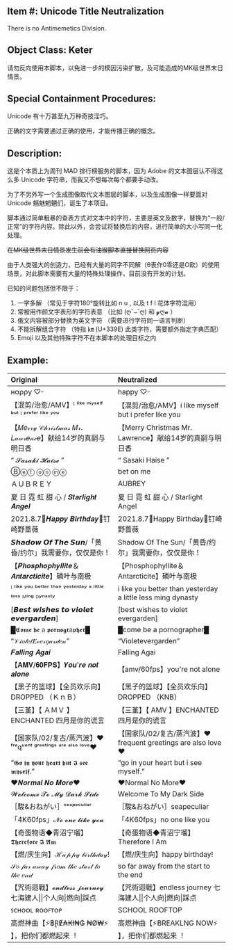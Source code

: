 ## Item #: Unicode Title Neutralization

There is no Antimemetics Division.

## Object Class: Keter

请勿反向使用本脚本，以免进一步的模因污染扩散，及可能造成的MK级世界末日情景。

## Special Containment Procedures:

Unicode 有十万甚至九万种奇技淫巧。

正确的文字需要通过正确的使用，才能传播正确的概念。

## Description:

这是个本质上为周刊 MAD 排行榜服务的脚本，因为 Adobe 的文本图层认不得这么多 Unicode 字符串，而我又不想每次每个都要手动改。

为了不另外写一个生成图像取代文本图层的脚本，以及生成图像一样要面对 Unicode 魑魅魍魉们，诞生了本项目。

脚本通过简单粗暴的查表方式对文本中的字符，主要是英文及数字，替换为“一般/正常”的字符内容。除此以外，会尝试将替换后的内容，进行简单的大小写同一化处理。

~~在MK级世界末日情景发生前会有油猴脚本直接替换网页内容~~

由于人类强大的创造力，已经有大量的同字不同解（θ表作0零还是O欧）的使用场景，对此脚本需要有大量的特殊处理操作，目前没有开发的计划。

已知的问题包括但不限于：

1. 一字多解 （常见于字符180°旋转比如 n u , 以及 t f l 花体字符混用）
2. 常被用作颜文字表形的字符表意 （比如 (ღ˘⌣˘ღ) 和 𝔂ღ𝓾 ）
3. 俄文内容被部分替换为英文字符 （需要进行字符同一语言判断）
4. 不能拆解组合字符 （特指 ㎞ (U+339E) 此类字符，需要额外指定字典匹配）
5. Emoji 以及其他特殊字符不在本脚本的处理目标之内

## Example: 

| Original                                                     | Neutralized                                                  |
| :----------------------------------------------------------- | :----------------------------------------------------------- |
| нαρρу ♡ᵕ                                                     | happy ♡ᵕ                                                     |
| 【混剪/治愈/AMV】ᴵ ˡⁱᵏᵉ ᵐʸˢᵉˡᶠ ᵇᵘᵗ ᴵ ᵖʳᵉᶠᵉʳ ˡⁱᵏᵉ ʸᵒᵘ         | 【混剪/治愈/AMV】i like myself but i prefer like you         |
| 【𝑀𝑒𝓇𝓇𝓎 𝒞𝒽𝓇𝒾𝓈𝓉𝓂𝒶𝓈 𝑀𝓇. 𝐿𝒶𝓌𝓇𝑒𝓃𝒸𝑒】献给14岁的真嗣与明日香       | 【Merry Christmas Mr. Lawrence】献给14岁的真嗣与明日香       |
| “ 𝓢𝓪𝓼𝓪𝓴𝓲 𝓗𝓪𝓲𝓼𝓮 ”                                             | “ Sasaki Haise ”                                             |
| Ⓑⓔⓣ ⓞⓝ ⓜⓔ                                                    | bet on me                                                    |
| ＡＵＢＲＥＹ                                                 | AUBREY                                                       |
| 夏 日 霓 虹 甜 心 / 𝑺𝒕𝒂𝒓𝒍𝒊𝒈𝒉𝒕 𝑨𝒏𝒈𝒆𝒍                          | 夏 日 霓 虹 甜 心 / Starlight Angel                          |
| 2021.8.7🌹𝑯𝒂𝒑𝒑𝒚 𝑩𝒊𝒓𝒕𝒉𝒅𝒂𝒚🌹钉崎野蔷薇                           | 2021.8.7🌹Happy Birthday🌹钉崎野蔷薇                           |
| 𝙎𝙝𝙖𝙙𝙤𝙬 𝙊𝙛 𝙏𝙝𝙚 𝙎𝙪𝙣/「黄昏/约尔」我需要你，仅仅是你！          | Shadow Of The Sun/「黄昏/约尔」我需要你，仅仅是你！          |
| 【𝑷𝒉𝒐𝒔𝒑𝒉𝒐𝒑𝒉𝒚𝒍𝒍𝒊𝒕𝒆＆𝑨𝒏𝒕𝒂𝒓𝒄𝒕𝒊𝒄𝒊𝒕𝒆】磷叶与南极                  | 【Phosphophyllite＆Antarcticite】磷叶与南极                  |
| ᴵ ˡⁱᵏᵉ ʸᵒᵘ ᵇᵉᵗᵗᵉʳ ᵗʰᵃⁿ ʸᵉˢᵗᵉʳᵈᵃʸ  ᵃ ˡⁱᵗᵗˡᵉ ˡᵉˢˢ ᴹⁱⁿᵍ ᴰʸⁿᵃˢᵗʸ | i like you better than yesterday  a little less ming dynasty |
| [𝘽𝙚𝙨𝙩 𝙬𝙞𝙨𝙝𝙚𝙨 𝙩𝙤 𝙫𝙞𝙤𝙡𝙚𝙩 𝙚𝙫𝙚𝙧𝙜𝙖𝙧𝙙𝙚𝙣]                           | [best wishes to violet evergarden]                           |
| █𝕮𝖔𝖒𝖊 𝖇𝖊 ล 𝖕𝖔𝖗𝖓𝖔𝖌𝖗ล𝖕𝖍𝖊𝖗█                                     | █come be a pornographer█                                     |
| “𝒱𝒾𝑜𝓁𝑒𝓉𝐸𝓋𝑒𝓇𝑔𝒶𝓇𝒹𝑒𝓃”                                           | “Violetevergarden”                                           |
| 𝑭𝒂𝒍𝒍𝒊𝒏𝒈 𝑨𝒈𝒂𝒊                                                 | Falling Agai                                                 |
| 【𝐀𝐌𝐕/𝟔𝟎𝐅𝐏𝐒】𝒀𝒐𝒖'𝒓𝒆 𝒏𝒐𝒕 𝒂𝒍𝒐𝒏𝒆                                | 【amv/60fps】you're not alone                                |
| 【黑子的篮球】【全员欢乐向】DROPPED （ＫｎＢ）               | 【黑子的篮球】【全员欢乐向】DROPPED （KNB）                  |
| 【三堇】【 ＡＭＶ 】ENCHANTED  四月是你的谎言                | 【三堇】【 AMV 】ENCHANTED  四月是你的谎言                   |
| 【国家队/02/复古/蒸汽波】❤ᶠʳᵉqᵘᵉⁿᵗ ᵍʳᵉᵉᵗⁱⁿᵍˢ ᵃʳᵉ ᵃˡˢᵒ ˡᵒᵛᵉ❤  | 【国家队/02/复古/蒸汽波】❤frequent greetings are also love❤  |
| “𝕲𝖔 𝖎𝖓 𝖞𝖔𝖚𝖗 𝖍𝖊𝖆𝖗𝖙 𝖇𝖚𝖙 𝕴 𝖘𝖊𝖊 𝖒𝖞𝖘𝖊𝖑𝖋.”                         | “go in your heart but i see myself.”                         |
| ❤𝑵𝒐𝒓𝒎𝒂𝒍 𝑵𝒐 𝑴𝒐𝒓𝒆❤                                             | ❤Normal No More❤                                             |
| 𝓦𝓮𝓵𝓬𝓸𝓶𝓮 𝓣𝓸 𝓜𝔂 𝓓𝓪𝓻𝓴 𝓢𝓲𝓭𝓮                                      | Welcome To My Dark Side                                      |
| ［駿&おねがい］ˢᵉᵃᵖᵉᶜᵘˡⁱᵃʳ                                   | ［駿&おねがい］seapeculiar                                   |
| 「4K60fps」𝓝𝓸 𝓸𝓷𝓮 𝓵𝓲𝓴𝓮 𝔂𝓸𝓾                                   | 「4K60fps」no one like you                                   |
| 【奇蛋物语◆青沼宁瑠】𝕿𝖍𝖊𝖗𝖊𝖋𝖔𝖗𝖊  𝕴  𝕬𝖒                        | 【奇蛋物语◆青沼宁瑠】Therefore  I  Am                        |
| 【燃/庆生向】ℋ𝒶𝓅𝓅𝓎 𝒷𝒾𝓇𝓉𝒽𝒹𝒶𝓎!                                 | 【燃/庆生向】happy birthday!                                 |
| 𝒮𝑜 𝒻𝒶𝓇 𝒶𝓌𝒶𝓎 𝒻𝓇𝑜𝓂 𝓉𝒽𝑒 𝓈𝓉𝒶𝓇𝓉 𝓉𝑜 𝓉𝒽𝑒 𝑒𝓃𝒹                        | so far away from the start to the end                        |
| 【咒術迴戰】𝓮𝓷𝓭𝓵𝓮𝓼𝓼 𝓳𝓸𝓾𝓻𝓷𝓮𝔂 七海建人\|\|个人向\|燃向\|踩点   | 【咒術迴戰】endless journey 七海建人\|\|个人向\|燃向\|踩点   |
| ꜱᴄʜᴏᴏʟ ʀᴏᴏꜰᴛᴏᴘ                                               | SCHOOL ROOFTOP                                               |
| 高燃神曲【⚡฿ⱤɆ₳₭ł₦₲ ₦Ø₩⚡ 】，把你们都燃起来 ！               | 高燃神曲【⚡BREAKLNG NOW⚡ 】，把你们都燃起来 ！               |